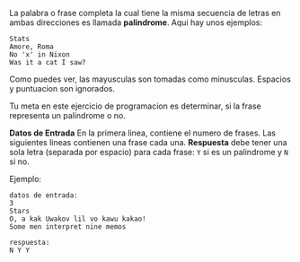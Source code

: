 <!-- #Palindrome -->
La palabra o frase completa la cual tiene la misma secuencia de letras en ambas direcciones es llamada **palindrome**. Aqui hay
unos ejemplos:

    Stats
	Amore, Roma
	No 'x' in Nixon
	Was it a cat I saw?

Como puedes ver, las mayusculas son tomadas como minusculas. Espacios y puntuacion son ignorados.

Tu meta en este ejercicio de programacion es determinar, si la frase representa un palindrome o no.

**Datos de Entrada** En la primera linea, contiene el numero de frases.
Las siguientes lineas contienen una frase cada una.
**Respuesta** debe tener una sola letra (separada por espacio) para cada frase: `Y` si es un palindrome y `N` si no.

Ejemplo:

    datos de entrada:
	3
	Stars
	O, a kak Uwakov lil vo kawu kakao!
	Some men interpret nine memos
	
	respuesta:
	N Y Y
